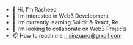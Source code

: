 - 👋 Hi, I’m Rasheed
- 👀 I’m interested in Web3 Development 
- 🌱 I’m currently learning Solidit & React, Re
- 💞️ I’m looking to collaborate on Web3 Projects 
- 📫 How to reach me ...sinzupro@gmail.com

<!---
Sinzupro/Sinzupro is a ✨ special ✨ repository because its `README.md` (this file) appears on your GitHub profile.
You can click the Preview link to take a look at your changes.
--->
